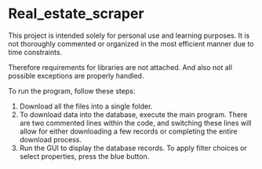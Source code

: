 # Real_estate_scraper

This project is intended solely for personal use and learning purposes. It is not thoroughly commented or organized in the most efficient manner due to time constraints. 

Therefore requirements for libraries are not attached. And also not all possible exceptions are properly handled.


To run the program, follow these steps:
  1. Download all the files into a single folder.
  2. To download data into the database, execute the main program. There are two commented lines within the code, and switching these lines will allow for either downloading a few records or completing the entire download process.
  3. Run the GUI to display the database records.
      To apply filter choices or select properties, press the blue button.


